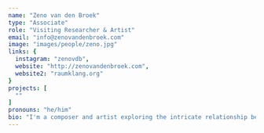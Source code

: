 ```yaml
---
name: "Zeno van den Broek"
type: "Associate"
role: "Visiting Researcher & Artist"
email: "info@zenovandenbroek.com"
image: "images/people/zeno.jpg"
links: {
  instagram: "zenovdb",
  website: "http://zenovandenbroek.com",
  website2: "raumklang.org"
}
projects: [
  ""
]
pronouns: "he/him"
bio: "I'm a composer and artist exploring the intricate relationship between humans and technology. Through my audiovisual creations, I delve into how our interactions with fabricated environments shape our experiences. My works challenge the conventional understanding of how we perceive and engage with technology-infused spaces, I aim to disrupt our habitual consumption of these spaces and interactions, prompting us to venture beyond our comfort zones and actively explore new possibilities. My intention is to generate moments of disruption, friction, and potential, awakening our sense of agency and urging us to break free from our routine engagement with technology. In doing so, I invite visitors to become active participants in my art, playing an integral role in its realization and leaving a lasting impact. Currently I am focusing on my Fast Forward Trajectory, supported by the Performing Arts Fund NL, which enables me to work with renowned international partners such as Percussions de Strasbourg and the IIL. This collaboration allows me to build valuable new bridges between bits and atoms, deepening the relationship between the human and the algorithmic by bringing together musicians and artificial performers on stage."
---
```


